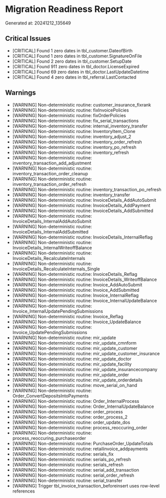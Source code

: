 # Migration Readiness Report

Generated at: 20241212_135649

## Critical Issues

- [CRITICAL] Found 1 zero dates in tbl_customer.DateofBirth
- [CRITICAL] Found 1 zero dates in tbl_customer.SignatureOnFile
- [CRITICAL] Found 2 zero dates in tbl_customer.SetupDate
- [CRITICAL] Found 911 zero dates in tbl_doctor.LicenseExpired
- [CRITICAL] Found 69 zero dates in tbl_doctor.LastUpdateDatetime
- [CRITICAL] Found 4 zero dates in tbl_referral.LastContacted

## Warnings

- [WARNING] Non-deterministic routine: customer_insurance_fixrank
- [WARNING] Non-deterministic routine: fixInvoicePolicies
- [WARNING] Non-deterministic routine: fixOrderPolicies
- [WARNING] Non-deterministic routine: fix_serial_transactions
- [WARNING] Non-deterministic routine: internal_inventory_transfer
- [WARNING] Non-deterministic routine: InventoryItem_Clone
- [WARNING] Non-deterministic routine: inventory_adjust_2
- [WARNING] Non-deterministic routine: inventory_order_refresh
- [WARNING] Non-deterministic routine: inventory_po_refresh
- [WARNING] Non-deterministic routine: inventory_refresh
- [WARNING] Non-deterministic routine: inventory_transaction_add_adjustment
- [WARNING] Non-deterministic routine: inventory_transaction_order_cleanup
- [WARNING] Non-deterministic routine: inventory_transaction_order_refresh
- [WARNING] Non-deterministic routine: inventory_transaction_po_refresh
- [WARNING] Non-deterministic routine: inventory_transfer
- [WARNING] Non-deterministic routine: InvoiceDetails_AddAutoSubmit
- [WARNING] Non-deterministic routine: InvoiceDetails_AddPayment
- [WARNING] Non-deterministic routine: InvoiceDetails_AddSubmitted
- [WARNING] Non-deterministic routine: InvoiceDetails_InternalAddAutoSubmit
- [WARNING] Non-deterministic routine: InvoiceDetails_InternalAddSubmitted
- [WARNING] Non-deterministic routine: InvoiceDetails_InternalReflag
- [WARNING] Non-deterministic routine: InvoiceDetails_InternalWriteoffBalance
- [WARNING] Non-deterministic routine: InvoiceDetails_RecalculateInternals
- [WARNING] Non-deterministic routine: InvoiceDetails_RecalculateInternals_Single
- [WARNING] Non-deterministic routine: InvoiceDetails_Reflag
- [WARNING] Non-deterministic routine: InvoiceDetails_WriteoffBalance
- [WARNING] Non-deterministic routine: Invoice_AddAutoSubmit
- [WARNING] Non-deterministic routine: Invoice_AddSubmitted
- [WARNING] Non-deterministic routine: Invoice_InternalReflag
- [WARNING] Non-deterministic routine: Invoice_InternalUpdateBalance
- [WARNING] Non-deterministic routine: Invoice_InternalUpdatePendingSubmissions
- [WARNING] Non-deterministic routine: Invoice_Reflag
- [WARNING] Non-deterministic routine: Invoice_UpdateBalance
- [WARNING] Non-deterministic routine: Invoice_UpdatePendingSubmissions
- [WARNING] Non-deterministic routine: mir_update
- [WARNING] Non-deterministic routine: mir_update_cmnform
- [WARNING] Non-deterministic routine: mir_update_customer
- [WARNING] Non-deterministic routine: mir_update_customer_insurance
- [WARNING] Non-deterministic routine: mir_update_doctor
- [WARNING] Non-deterministic routine: mir_update_facility
- [WARNING] Non-deterministic routine: mir_update_insurancecompany
- [WARNING] Non-deterministic routine: mir_update_order
- [WARNING] Non-deterministic routine: mir_update_orderdetails
- [WARNING] Non-deterministic routine: move_serial_on_hand
- [WARNING] Non-deterministic routine: Order_ConvertDepositsIntoPayments
- [WARNING] Non-deterministic routine: Order_InternalProcess
- [WARNING] Non-deterministic routine: Order_InternalUpdateBalance
- [WARNING] Non-deterministic routine: order_process
- [WARNING] Non-deterministic routine: order_process_2
- [WARNING] Non-deterministic routine: order_update_dos
- [WARNING] Non-deterministic routine: process_reoccuring_order
- [WARNING] Non-deterministic routine: process_reoccuring_purchaseorder
- [WARNING] Non-deterministic routine: PurchaseOrder_UpdateTotals
- [WARNING] Non-deterministic routine: retailinvoice_addpayments
- [WARNING] Non-deterministic routine: serials_fix
- [WARNING] Non-deterministic routine: serials_po_refresh
- [WARNING] Non-deterministic routine: serials_refresh
- [WARNING] Non-deterministic routine: serial_add_transaction
- [WARNING] Non-deterministic routine: serial_order_refresh
- [WARNING] Non-deterministic routine: serial_transfer
- [WARNING] Trigger tbl_invoice_transaction_beforeinsert uses row-level references

